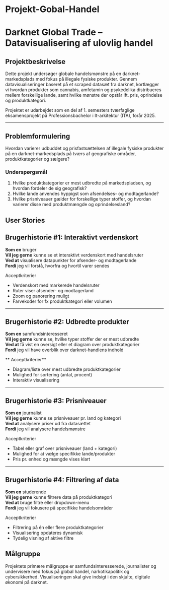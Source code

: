 # Projekt-Gobal-Handel

# Darknet Global Trade – Datavisualisering af ulovlig handel

## Projektbeskrivelse
Dette projekt undersøger globale handelsmønstre på en darknet-markedsplads med fokus på illegale fysiske produkter. Gennem datavisualiseringer baseret på et scraped datasæt fra darknet, kortlægger vi hvordan produkter som cannabis, amfetamin og psykedelika distribueres mellem forskellige lande, samt hvilke mønstre der opstår ift. pris, oprindelse og produktkategori.

Projektet er udarbejdet som en del af 1. semesters tværfaglige eksamensprojekt på Professionsbachelor i It-arkitektur (ITA), forår 2025.

---

## Problemformulering
Hvordan varierer udbuddet og prisfastsættelsen af illegale fysiske produkter på en darknet-markedsplads på tværs af geografiske områder, produktkategorier og sælgere?

### Underspørgsmål
1. Hvilke produktkategorier er mest udbredte på markedspladsen, og hvordan fordeler de sig geografisk?
2. Hvilke lande anvendes hyppigst som afsendelses- og modtagerlande?
3. Hvilke prisniveauer gælder for forskellige typer stoffer, og hvordan varierer disse med produktmængde og oprindelsesland?

## User Stories

## Brugerhistorie #1: Interaktivt verdenskort
**Som en** bruger  
**Vil jeg gerne** kunne se et interaktivt verdenskort med handelsruter  
**Ved at** visualisere datapunkter for afsender- og modtagerlande  
**Fordi** jeg vil forstå, hvorfra og hvortil varer sendes  

Acceptkriterier
- Verdenskort med markerede handelsruter
- Ruter viser afsender- og modtagerland
- Zoom og panorering muligt
- Farvekoder for fx produktkategori eller volumen

---

## Brugerhistorie #2: Udbredte produkter
**Som en** samfundsinteresseret  
**Vil jeg gerne** kunne se, hvilke typer stoffer der er mest udbredte  
**Ved at** få vist en oversigt eller et diagram over produktkategorier  
**Fordi** jeg vil have overblik over darknet-handlens indhold  

** Acceptkriterier**
- Diagram/liste over mest udbredte produktkategorier
- Mulighed for sortering (antal, procent)
- Interaktiv visualisering

---

## Brugerhistorie #3: Prisniveauer
**Som en** journalist  
**Vil jeg gerne** kunne se prisniveauer pr. land og kategori  
**Ved at** analysere priser ud fra datasættet  
**Fordi** jeg vil analysere handelsmønstre  

Acceptkriterier
- Tabel eller graf over prisniveauer (land + kategori)
- Mulighed for at vælge specifikke lande/produkter
- Pris pr. enhed og mængde vises klart

---

## Brugerhistorie #4: Filtrering af data
**Som en** studerende  
**Vil jeg gerne** kunne filtrere data på produktkategori  
**Ved at** bruge filtre eller dropdown-menu  
**Fordi** jeg vil fokusere på specifikke handelsområder  

Acceptkriterier
- Filtrering på én eller flere produktkategorier
- Visualisering opdateres dynamisk
- Tydelig visning af aktive filtre


## Målgruppe
Projektets primære målgruppe er samfundsinteresserede, journalister og undervisere med fokus på global handel, narkotikapolitik og cybersikkerhed. Visualiseringen skal give indsigt i den skjulte, digitale økonomi på darknet.
